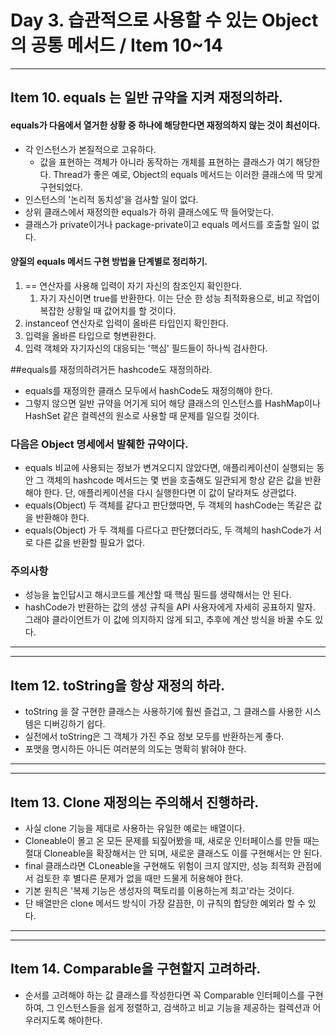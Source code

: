 # Day 3. 습관적으로 사용할 수 있는 Object의 공통 메서드 / Item 10~14 


----

## Item 10. equals 는 일반 규약을 지켜 재정의하라.

#### equals가 다음에서 열거한 상황 중 하나에 해당한다면 재정의하지 않는 것이 최선이다.

- 각 인스턴스가 본질적으로 고유하다.
    - 값을 표현하는 객체가 아니라 동작하는 개체를 표현하는 클래스가 여기 해당한다. Thread가 좋은 예로, Object의 equals 메서드는 이러한 클래스에 딱 맞게 구현되었다.
- 인스턴스의 '논리적 동치성'을 검사할 일이 없다.
- 상위 클래스에서 재정의한 equals가 하위 클래스에도 딱 들어맞는다.
- 클래스가 private이거나 package-private이고 equals 메서드를 호출할 일이 없다.
 

#### 양질의 equals 메서드 구현 방법을 단계별로 정리하기.

1. == 연산자를 사용해 입력이 자기 자신의 참조인지 확인한다.
    1. 자기 자신이면 true를 반환한다. 이는 단순 한 성능 최적화용으로, 비교 작업이 복잡한 상황일 때 값어치를 할 것이다.
2. instanceof 연산자로 입력이 올바른 타입인지 확인한다.
3. 입력을 올바른 타입으로 형변환한다.
4. 입력 객체와 자기자신의 대응되는 '핵심' 필드들이 하나씩 검사한다.



##equals를 재정의하려거든 hashcode도 재정의하라.


- equals를 재정의한 클래스 모두에서 hashCode도 재정의해야 한다.
- 그렇지 않으면 일반 규약을 어기게 되어 해당 클래스의 인스턴스를 HashMap이나 HashSet 같은 컬렉션의 원소로 사용할 때 문제를 일으킬 것이다.
 

### 다음은 Object 명세에서 발췌한 규약이다.
 
- equals 비교에 사용되는 정보가 변겨오디지 않았다면, 애플리케이션이 실행되는 동안 그 객체의 hashcode 메서드는 몇 번을 호출해도 일관되게 항상 같은 값을 반환해야 한다. 단, 애플리케이션을 다시 실행한다면 이 값이 달라져도 상관없다.
- equals(Object) 두 객체를 같다고 판단했따면, 두 객체의 hashCode는 똑같은 값을 반환해야 한다.
- equals(Object) 가 두 객체를 다르다고 판단했더라도, 두 객체의 hashCode가 서로 다른 값을 반환할 필요가 없다.

### 주의사항

- 성능을 높인답시고 해시코드를 계산할 때 핵심 필드를 생략해서는 안 된다.
- hashCode가 반환하는 값의 생성 규칙을 API 사용자에게 자세히 공표하지 말자. 그래야 클라이언트가 이 값에 의지하지 않게 되고, 추후에 계산 방식을 바꿀 수도 있다.


---
---



## Item 12. toString을 항상 재정의 하라.


- toString 을 잘 구현한 클래스는 사용하기에 훨씬 즐겁고, 그 클래스를 사용한 시스템은 디버깅하기 쉽다.
- 실전에서 toString은 그 객체가 가진 주요 정보 모두를 반환하는게 좋다.
- 포맷을 명시하든 아니든 여러분의 의도는 명확히 밝혀야 한다.


---
---



## Item 13. Clone 재정의는 주의해서 진행하라.


- 사실 clone 기능을 제대로 사용하는 유일한 예로는 배열이다. 
- Cloneable이 몰고 온 모든 문제를 되짚어봤을 때, 새로운 인터페이스를 만들 때는 절대 Cloneable을 확장해서는 안 되며, 새로운 클래스도 이를 구현해서는 안 된다. 
- final 클래스라면 CLoneable을 구현해도 위험이 크지 않지만, 성능 최적화 관점에서 검토한 후 별다른 문제가 없을 때만 드물게 허용해야 한다. 
- 기본 원칙은 '복제 기능은 생성자의 팩토리를 이용하는게 최고'라는 것이다. 
- 단 배열만은 clone 메서드 방식이 가장 갈끔한, 이 규칙의 합당한 예외라 할 수 있다.



---
---


## Item 14. Comparable을 구현할지 고려하라.


- 순서를 고려해야 하는 값 클래스를 작성한다면 꼭 Comparable 인터페이스를 구현하여, 그 인스턴스들을 쉽게 정렬하고, 검색하고 비교 기능을 제공하는 컬렉션과 어우러지도록 해야한다.


















